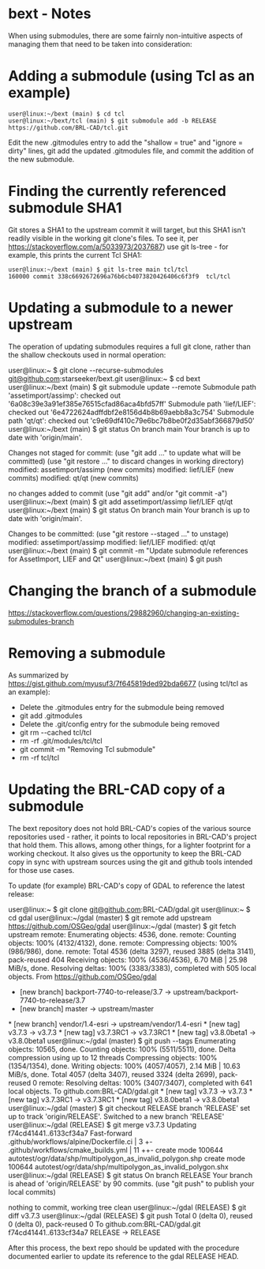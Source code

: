 # bext - Notes

When using submodules, there are some fairnly non-intuitive aspects of managing them that need to be taken into consideration:

# Adding a submodule (using Tcl as an example)
```
user@linux:~/bext (main) $ cd tcl
user@linux:~/bext/tcl (main) $ git submodule add -b RELEASE https://github.com/BRL-CAD/tcl.git
```
Edit the new .gitmodules entry to add the "shallow = true" and "ignore = dirty" lines, git add the updated .gitmodules file, and commit the addition of the new submodule.


# Finding the currently referenced submodule SHA1

Git stores a SHA1 to the upstream commit it will target, but this SHA1 isn't readily visible in the working git clone's files.  To see it, per https://stackoverflow.com/a/5033973/2037687) use git ls-tree - for example, this prints the current Tcl SHA1:
```
user@linux:~/bext (main) $ git ls-tree main tcl/tcl
160000 commit 338c6692672696a76b6cb4073820426406c6f3f9	tcl/tcl
```

# Updating a submodule to a newer upstream

The operation of updating submodules requires a full git clone, rather than the shallow
checkouts used in normal operation:

user@linux:~ $ git clone --recurse-submodules git@github.com:starseeker/bext.git
user@linux:~ $ cd bext
user@linux:~/bext (main) $ git submodule update --remote
Submodule path 'assetimport/assimp': checked out '6a08c39e3a91ef385e76515cfad86aca4bfd57ff'
Submodule path 'lief/LIEF': checked out '6e4722624adffdbf2e8156d4b8b69aebb8a3c754'
Submodule path 'qt/qt': checked out 'c9e69df410c79e6bc7b8be0f2d35abf366879d50'
user@linux:~/bext (main) $ git status
On branch main
Your branch is up to date with 'origin/main'.

Changes not staged for commit:
  (use "git add <file>..." to update what will be committed)
  (use "git restore <file>..." to discard changes in working directory)
	modified:   assetimport/assimp (new commits)
	modified:   lief/LIEF (new commits)
	modified:   qt/qt (new commits)

no changes added to commit (use "git add" and/or "git commit -a")
user@linux:~/bext (main) $ git add assetimport/assimp lief/LIEF qt/qt
user@linux:~/bext (main) $ git status
On branch main
Your branch is up to date with 'origin/main'.

Changes to be committed:
  (use "git restore --staged <file>..." to unstage)
	modified:   assetimport/assimp
	modified:   lief/LIEF
	modified:   qt/qt
user@linux:~/bext (main) $ git commit -m "Update submodule references for AssetImport, LIEF and Qt"
user@linux:~/bext (main) $ git push

# Changing the branch of a submodule

https://stackoverflow.com/questions/29882960/changing-an-existing-submodules-branch

# Removing a submodule

As summarized by https://gist.github.com/myusuf3/7f645819ded92bda6677 (using tcl/tcl as an example):

* Delete the .gitmodules entry for the submodule being removed
* git add .gitmodules
* Delete the .git/config entry for the submodule being removed
* git rm --cached tcl/tcl
* rm -rf .git/modules/tcl/tcl
* git commit -m "Removing Tcl submodule"
* rm -rf tcl/tcl

# Updating the BRL-CAD copy of a submodule

The bext repository does not hold BRL-CAD's copies of the various source repositories used -
rather, it points to local repositories in BRL-CAD's project that hold them.  This allows,
among other things, for a lighter footprint for a working checkout.  It also gives us the
opportunity to keep the BRL-CAD copy in sync with upstream sources using the git and github
tools intended for those use cases.

To update (for example) BRL-CAD's copy of GDAL to reference the latest release:

user@linux:~ $ git clone git@github.com:BRL-CAD/gdal.git
user@linux:~ $ cd gdal
user@linux:~/gdal (master) $ git remote add upstream https://github.com/OSGeo/gdal
user@linux:~/gdal (master) $ git fetch upstream
remote: Enumerating objects: 4536, done.
remote: Counting objects: 100% (4132/4132), done.
remote: Compressing objects: 100% (986/986), done.
remote: Total 4536 (delta 3297), reused 3885 (delta 3141), pack-reused 404
Receiving objects: 100% (4536/4536), 6.70 MiB | 25.98 MiB/s, done.
Resolving deltas: 100% (3383/3383), completed with 505 local objects.
From https://github.com/OSGeo/gdal
 * [new branch]            backport-7740-to-release/3.7 -> upstream/backport-7740-to-release/3.7
 * [new branch]            master                       -> upstream/master
<snip>
 * [new branch]            vendor/1.4-esri              -> upstream/vendor/1.4-esri
 * [new tag]               v3.7.3                       -> v3.7.3
 * [new tag]               v3.7.3RC1                    -> v3.7.3RC1
 * [new tag]               v3.8.0beta1                  -> v3.8.0beta1
user@linux:~/gdal (master) $ git push --tags
Enumerating objects: 10565, done.
Counting objects: 100% (5511/5511), done.
Delta compression using up to 12 threads
Compressing objects: 100% (1354/1354), done.
Writing objects: 100% (4057/4057), 2.14 MiB | 10.63 MiB/s, done.
Total 4057 (delta 3407), reused 3324 (delta 2699), pack-reused 0
remote: Resolving deltas: 100% (3407/3407), completed with 641 local objects.
To github.com:BRL-CAD/gdal.git
 * [new tag]               v3.7.3 -> v3.7.3
 * [new tag]               v3.7.3RC1 -> v3.7.3RC1
 * [new tag]               v3.8.0beta1 -> v3.8.0beta1
user@linux:~/gdal (master) $ git checkout RELEASE
branch 'RELEASE' set up to track 'origin/RELEASE'.
Switched to a new branch 'RELEASE'
user@linux:~/gdal (RELEASE) $ git merge v3.7.3
Updating f74cd41441..6133cf34a7
Fast-forward
 .github/workflows/alpine/Dockerfile.ci                      |   3 +-
 .github/workflows/cmake_builds.yml                          |  11 ++-
<snip>
 create mode 100644 autotest/ogr/data/shp/multipolygon_as_invalid_polygon.shp
 create mode 100644 autotest/ogr/data/shp/multipolygon_as_invalid_polygon.shx
user@linux:~/gdal (RELEASE) $ git status
On branch RELEASE
Your branch is ahead of 'origin/RELEASE' by 90 commits.
  (use "git push" to publish your local commits)

nothing to commit, working tree clean
user@linux:~/gdal (RELEASE) $ git diff v3.7.3
user@linux:~/gdal (RELEASE) $ git push
Total 0 (delta 0), reused 0 (delta 0), pack-reused 0
To github.com:BRL-CAD/gdal.git
   f74cd41441..6133cf34a7  RELEASE -> RELEASE

After this process, the bext repo should be updated with the procedure documented
earlier to update its reference to the gdal RELEASE HEAD.

